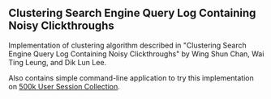 ## Clustering Search Engine Query Log Containing Noisy Clickthroughs

Implementation of clustering algorithm described in
"Clustering Search Engine Query Log Containing Noisy Clickthroughs"
by Wing Shun Chan, Wai Ting Leung, and Dik Lun Lee.

Also contains simple command-line application to try this implementation on
[500k User Session Collection](http://www.cim.mcgill.ca/~dudek/206/Logs/AOL-user-ct-collection/).
